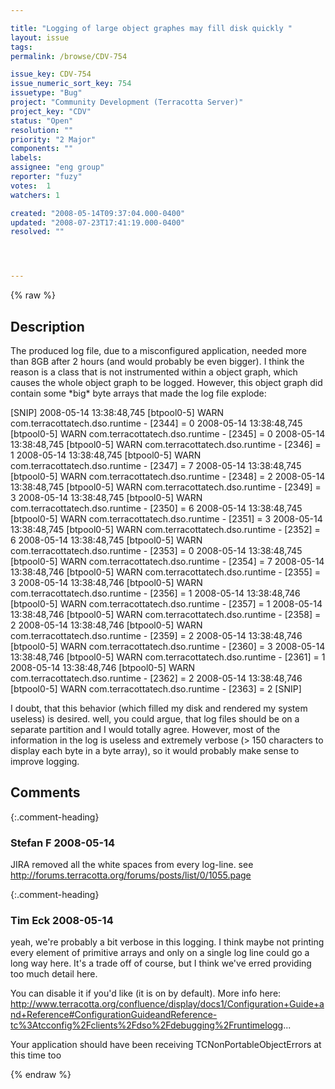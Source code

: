 ```yaml
---

title: "Logging of large object graphes may fill disk quickly "
layout: issue
tags: 
permalink: /browse/CDV-754

issue_key: CDV-754
issue_numeric_sort_key: 754
issuetype: "Bug"
project: "Community Development (Terracotta Server)"
project_key: "CDV"
status: "Open"
resolution: ""
priority: "2 Major"
components: ""
labels: 
assignee: "eng group"
reporter: "fuzy"
votes:  1
watchers: 1

created: "2008-05-14T09:37:04.000-0400"
updated: "2008-07-23T17:41:19.000-0400"
resolved: ""




---
```


{% raw %}

## Description

<div markdown="1" class="description">

The produced log file, due to a misconfigured application, needed more than 8GB after 2 hours (and would probably be even bigger). I think the reason is a class that is not instrumented within a object graph, which causes the whole object graph to be logged. However, this object graph did contain some \*big\* byte arrays that made the log file explode:

[SNIP]
2008-05-14 13:38:48,745 [btpool0-5] WARN com.terracottatech.dso.runtime -                                                                    [2344] = 0
2008-05-14 13:38:48,745 [btpool0-5] WARN com.terracottatech.dso.runtime -                                                                    [2345] = 0
2008-05-14 13:38:48,745 [btpool0-5] WARN com.terracottatech.dso.runtime -                                                                    [2346] = 1
2008-05-14 13:38:48,745 [btpool0-5] WARN com.terracottatech.dso.runtime -                                                                    [2347] = 7
2008-05-14 13:38:48,745 [btpool0-5] WARN com.terracottatech.dso.runtime -                                                                    [2348] = 2
2008-05-14 13:38:48,745 [btpool0-5] WARN com.terracottatech.dso.runtime -                                                                    [2349] = 3
2008-05-14 13:38:48,745 [btpool0-5] WARN com.terracottatech.dso.runtime -                                                                    [2350] = 6
2008-05-14 13:38:48,745 [btpool0-5] WARN com.terracottatech.dso.runtime -                                                                    [2351] = 3
2008-05-14 13:38:48,745 [btpool0-5] WARN com.terracottatech.dso.runtime -                                                                    [2352] = 6
2008-05-14 13:38:48,745 [btpool0-5] WARN com.terracottatech.dso.runtime -                                                                    [2353] = 0
2008-05-14 13:38:48,745 [btpool0-5] WARN com.terracottatech.dso.runtime -                                                                    [2354] = 7
2008-05-14 13:38:48,746 [btpool0-5] WARN com.terracottatech.dso.runtime -                                                                    [2355] = 3
2008-05-14 13:38:48,746 [btpool0-5] WARN com.terracottatech.dso.runtime -                                                                    [2356] = 1
2008-05-14 13:38:48,746 [btpool0-5] WARN com.terracottatech.dso.runtime -                                                                    [2357] = 1
2008-05-14 13:38:48,746 [btpool0-5] WARN com.terracottatech.dso.runtime -                                                                    [2358] = 2
2008-05-14 13:38:48,746 [btpool0-5] WARN com.terracottatech.dso.runtime -                                                                    [2359] = 2
2008-05-14 13:38:48,746 [btpool0-5] WARN com.terracottatech.dso.runtime -                                                                    [2360] = 3
2008-05-14 13:38:48,746 [btpool0-5] WARN com.terracottatech.dso.runtime -                                                                    [2361] = 1
2008-05-14 13:38:48,746 [btpool0-5] WARN com.terracottatech.dso.runtime -                                                                    [2362] = 2
2008-05-14 13:38:48,746 [btpool0-5] WARN com.terracottatech.dso.runtime -                                                                    [2363] = 2
[SNIP]

I doubt, that this behavior (which filled my disk and rendered my system useless) is desired. well, you could argue, that log files should be on a separate partition and I would totally agree. However, most of the information in the log is useless and extremely verbose (> 150 characters to display each byte in a byte array), so it would probably make sense to improve logging.

</div>

## Comments


{:.comment-heading}
### **Stefan F** <span class="date">2008-05-14</span>

<div markdown="1" class="comment">

JIRA removed all the white spaces from every log-line. see http://forums.terracotta.org/forums/posts/list/0/1055.page 

</div>


{:.comment-heading}
### **Tim Eck** <span class="date">2008-05-14</span>

<div markdown="1" class="comment">

yeah, we're probably a bit verbose in this logging. I think maybe not printing every element of primitive arrays and only on a single log line could go a long way here. It's a trade off of course, but I think we've erred providing too much detail here.

You can disable it if you'd like (it is on by default). More info here:
http://www.terracotta.org/confluence/display/docs1/Configuration+Guide+and+Reference#ConfigurationGuideandReference-tc%3Atcconfig%2Fclients%2Fdso%2Fdebugging%2Fruntimelogg...

Your application should have been receiving TCNonPortableObjectErrors at this time too






</div>



{% endraw %}
